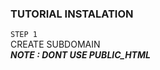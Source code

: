 ### TUTORIAL INSTALATION



``` STEP 1 ```</br>
CREATE SUBDOMAIN</br>
***NOTE : DONT USE PUBLIC_HTML***

